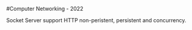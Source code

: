 #Computer Networking - 2022

Socket Server support HTTP non-peristent, persistent and concurrency.


